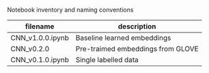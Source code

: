 Notebook inventory and naming conventions

|filename|description|
|---|---|
|CNN_v1.0.0.ipynb|Baseline learned embeddings|
|CNN_v0.2.0|Pre-traimed embeddings from GLOVE|
|CNN_v0.1.0.ipynb|Single labelled data|
